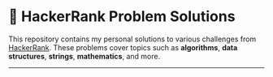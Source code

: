 # 🧠 HackerRank Problem Solutions

This repository contains my personal solutions to various challenges from [HackerRank](https://www.hackerrank.com/). These problems cover topics such as **algorithms**, **data structures**, **strings**, **mathematics**, and more.

---
